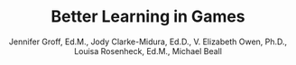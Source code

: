 ---
layout: leaf-node
title: "Better Learning in Games"
title-url: "http://education.mit.edu/wp-content/uploads/2015/07/BalancedDesignGuide2015.pdf"
author: ["Jennifer Groff, Ed.M., Jody Clarke-Midura, Ed.D., V. Elizabeth Owen, Ph.D., Louisa Rosenheck, Ed.M., Michael Beall"]
groups: ["technologies"]
categories: ["game-based-learning"]
topics: ["introductory-resources"]
summary: >
  This is a guide to inform next generation learning game designs. It is an introduction to the core approaches used by many learning game designers, including the Learning Games Network and The Education Arcade at MIT.
cite: >
  
pub-date: 2015
added-date: 2017-06-06
resource-type: ["external-page"]
---